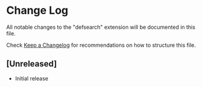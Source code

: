 # Change Log

All notable changes to the "defsearch" extension will be documented in this file.

Check [Keep a Changelog](http://keepachangelog.com/) for recommendations on how to structure this file.

## [Unreleased]

- Initial release